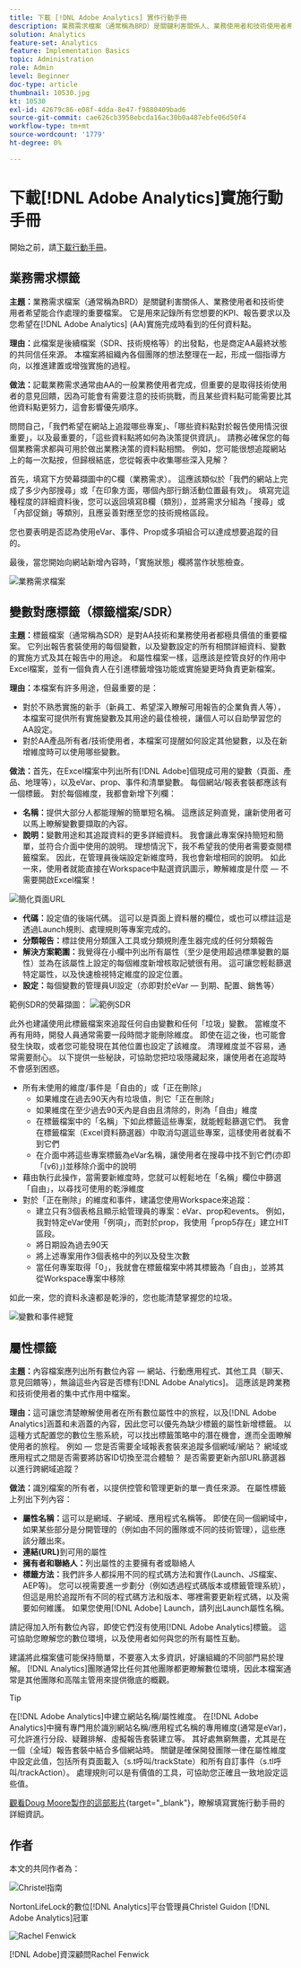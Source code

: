 ```yaml
---
title: 下載 [!DNL Adobe Analytics] 實作行動手冊
description: 業務需求檔案（通常稱為BRD）是關鍵利害關係人、業務使用者和技術使用者希望能合作處理的重要檔案。 它是用來記錄所有您想要的KPI、報告要求以及您希望在AA實施完成時看到的任何資料點。
solution: Analytics
feature-set: Analytics
feature: Implementation Basics
topic: Administration
role: Admin
level: Beginner
doc-type: article
thumbnail: 10530.jpg
kt: 10530
exl-id: 42679c86-e08f-4dda-8e47-f9880409bad6
source-git-commit: cae626cb3958ebcda16ac30b0a487ebfe06d50f4
workflow-type: tm+mt
source-wordcount: '1779'
ht-degree: 0%

---
```


# 下載[!DNL Adobe Analytics]實施行動手冊

開始之前，請[下載行動手冊](assets/aa-implementation-playbook.xlsx)。

## 業務需求標籤

**主題：**&#x200B;業務需求檔案（通常稱為BRD）是關鍵利害關係人、業務使用者和技術使用者希望能合作處理的重要檔案。 它是用來記錄所有您想要的KPI、報告要求以及您希望在[!DNL Adobe Analytics] (AA)實施完成時看到的任何資料點。

**理由：**&#x200B;此檔案是後續檔案（SDR、技術規格等）的出發點，也是商定AA最終狀態的共同信任來源。 本檔案將組織內各個團隊的想法整理在一起，形成一個指導方向，以推進建置或增強實施的過程。

**做法：**&#x200B;記載業務需求通常由AA的一般業務使用者完成，但重要的是取得技術使用者的意見回饋，因為可能會有需要注意的技術挑戰，而且某些資料點可能需要比其他資料點更努力，這會影響優先順序。

問問自己，「我們希望在網站上追蹤哪些專案」、「哪些資料點對於報告使用情況很重要」，以及最重要的，「這些資料點將如何為決策提供資訊」。 請務必確保您的每個業務需求都與可用於做出業務決策的資料點相關。 例如，您可能很想追蹤網站上的每一次點按，但歸根結底，您從報表中收集哪些深入見解？

首先，填寫下方熒幕擷圖中的C欄（業務需求）。 這應該類似於「我們的網站上完成了多少內部搜尋」或「在印象方面，哪個內部行銷活動位置最有效」。 填寫完這種程度的詳細資料後，您可以返回填寫B欄（類別），並將需求分組為「搜尋」或「內部促銷」等類別，且應妥善對應至您的技術規格區段。

您也要表明是否認為使用eVar、事件、Prop或多項組合可以達成想要追蹤的目的。

最後，當您開始向網站新增內容時，「實施狀態」欄將當作狀態檢查。

![業務需求檔案](assets/brd-template.png)

## 變數對應標籤（標籤檔案/SDR）

**主題：**&#x200B;標籤檔案（通常稱為SDR）是對AA技術和業務使用者都極具價值的重要檔案。 它列出報告套裝使用的每個變數，以及變數設定的所有相關詳細資料、變數的實施方式及其在報告中的用途。 和屬性檔案一樣，這應該是控管良好的作用中Excel檔案，並有一個負責人在引進標籤增強功能或實施變更時負責更新檔案。

**理由：**&#x200B;本檔案有許多用途，但最重要的是：

* 對於不熟悉實施的新手（新員工、希望深入瞭解可用報告的企業負責人等），本檔案可提供所有實施變數及其用途的最佳檢視，讓個人可以自助學習您的AA設定。
* 對於AA產品所有者/技術使用者，本檔案可提醒如何設定其他變數，以及在新增維度時可以使用哪些變數。

**做法：**&#x200B;首先，在Excel檔案中列出所有[!DNL Adobe]個現成可用的變數（頁面、產品、地理等），以及eVar、prop、事件和清單變數。 每個網站/報表套裝都應該有一個標籤。
對於每個維度，我都會新增下列欄：

* **名稱：**&#x200B;提供大部分人都能理解的簡單短名稱。 這應該足夠直覺，讓新使用者可以馬上瞭解變數要擷取的內容。
* **說明：**&#x200B;變數用途和其追蹤資料的更多詳細資料。 我會讓此專案保持簡短和簡單，並符合介面中使用的說明。 理想情況下，我不希望我的使用者需要查閱標籤檔案。 因此，在管理員後端設定新維度時，我也會新增相同的說明。 如此一來，使用者就能直接在Workspace中點選資訊圖示，瞭解維度是什麼 — 不需要開啟Excel檔案！

![簡化頁面URL](assets/page-url-simplified.png)

* **代碼：**&#x200B;設定值的後端代碼。 這可以是頁面上資料層的欄位，或也可以標註這是透過Launch規則、處理規則等專案完成的。
* **分類報告：**&#x200B;標註使用分類匯入工具或分類規則產生器完成的任何分類報告
* **解決方案範圍：**&#x200B;我覺得在小欄中列出所有屬性（至少是使用超過標準變數的屬性）並為在該屬性上設定的每個維度新增核取記號很有用。 這可讓您輕鬆篩選特定屬性，以及快速檢視特定維度的設定位置。
* **設定：**&#x200B;每個變數的管理員UI設定（亦即對於eVar — 到期、配置、銷售等）

範例SDR的熒幕擷圖：
![範例SDR](assets/sample-sdr.png)

此外也建議使用此標籤檔案來追蹤任何自由變數和任何「垃圾」變數。 當維度不再有用時，開發人員通常需要一段時間才能刪除維度。 即使在這之後，也可能會發生快取，或者您可能發現在其他位置也設定了該維度。 清理維度並不容易，通常需要耐心。 以下提供一些秘訣，可協助您把垃圾隱藏起來，讓使用者在追蹤時不會感到困惑。

* 所有未使用的維度/事件是「自由的」或「正在刪除」
   * 如果維度在過去90天內有垃圾值，則它「正在刪除」
   * 如果維度在至少過去90天內是自由且清除的，則為「自由」維度
   * 在標籤檔案中的「名稱」下如此標籤這些專案，就能輕鬆篩選它們。 我會在標籤檔案（Excel資料篩選器）中取消勾選這些專案，這樣使用者就看不到它們
   * 在介面中將這些專案標籤為eVar名稱，讓使用者在搜尋中找不到它們(亦即「(v6)」)並移除介面中的說明
* 藉由執行此操作，當需要新維度時，您就可以輕鬆地在「名稱」欄位中篩選「自由」，以尋找可使用的乾淨維度
* 對於「正在刪除」的維度和事件，建議您使用Workspace來追蹤：
   * 建立只有3個表格且顯示給管理員的專案：eVar、prop和events。 例如，我對特定eVar使用「例項」，而對於prop，我使用「prop5存在」建立HIT區段。
   * 將日期設為過去90天
   * 將上述專案用作3個表格中的列以及發生次數
   * 當任何專案取得「0」，我就會在標籤檔案中將其標籤為「自由」，並將其從Workspace專案中移除

如此一來，您的資料永遠都是乾淨的，您也能清楚掌握您的垃圾。

![變數和事件總覽](assets/variables-and-events-overview.png)

## 屬性標籤

**主題：**&#x200B;內容檔案應列出所有數位內容 — 網站、行動應用程式、其他工具（聊天、意見回饋等），無論這些內容是否標有[!DNL Adobe Analytics]。 這應該是跨業務和技術使用者的集中式作用中檔案。

**理由：**&#x200B;這可讓您清楚瞭解使用者在所有數位屬性中的旅程，以及[!DNL Adobe Analytics]涵蓋和未涵蓋的內容，因此您可以優先為缺少標籤的屬性新增標籤。 以這種方式配置您的數位生態系統，可以找出標籤策略中的潛在機會，進而全面瞭解使用者的旅程。 例如 — 您是否需要全域報表套裝來追蹤多個網域/網站？ 網域或應用程式之間是否需要將訪客ID切換至混合體驗？ 是否需要更新內部URL篩選器以進行跨網域追蹤？

**做法：**&#x200B;識別檔案的所有者，以提供控管和管理更新的單一責任來源。
在屬性標籤上列出下列內容：

* **屬性名稱：**&#x200B;這可以是網域、子網域、應用程式名稱等。 即使在同一個網域中，如果某些部分是分開管理的（例如由不同的團隊或不同的技術管理），這些應該分離出來。
* **連結(URL)**&#x200B;到可用的屬性
* **擁有者和聯絡人：**&#x200B;列出屬性的主要擁有者或聯絡人
* **標籤方法：**&#x200B;我們許多人都採用不同的程式碼方法和實作(Launch、JS檔案、AEP等)。 您可以視需要進一步劃分（例如透過程式碼版本或標籤管理系統），但這是用於追蹤所有不同的程式碼方法和版本、哪裡需要更新程式碼，以及需要如何維護。 如果您使用[!DNL Adobe] Launch，請列出Launch屬性名稱。

請記得加入所有數位內容，即使它們沒有使用[!DNL Adobe Analytics]標籤。 這可協助您瞭解您的數位環境，以及使用者如何與您的所有屬性互動。

建議將此檔案儘可能保持簡單，不要塞入太多資訊，好讓組織的不同部門易於理解。 [!DNL Analytics]團隊通常比任何其他團隊都更瞭解數位環境，因此本檔案通常是其他團隊和高階主管用來提供徹底的概觀。

>[!TIP]
>
>在[!DNL Adobe Analytics]中建立網站名稱/屬性維度。 在[!DNL Adobe Analytics]中擁有專門用於識別網站名稱/應用程式名稱的專用維度(通常是eVar)，可允許進行分段、疑難排解、虛擬報告套裝建立等。 其好處無窮無盡，尤其是在一個（全域）報告套裝中結合多個網站時。 關鍵是確保開發團隊一律在屬性維度中設定此值，包括所有頁面載入（s.t呼叫/trackState）和所有自訂事件（s.tl呼叫/trackAction）。 處理規則可以是有價值的工具，可協助您正確且一致地設定這些值。

[觀看Doug Moore製作的這部影片](https://experienceleague.adobe.com/docs/analytics-learn/tutorials/implementation/implementation-basics/creating-a-business-requirements-document.html?lang=zh-Hant){target="_blank"}，瞭解填寫實施行動手冊的詳細資訊。

## 作者

本文的共同作者為：

![Christel指南](assets/Christel-Headshot-150.png)

NortonLifeLock的數位[!DNL Analytics]平台管理員Christel Guidon
[!DNL Adobe Analytics]冠軍

![Rachel Fenwick](assets/Rachel-Fenwick-150.png)

[!DNL Adobe]資深顧問Rachel Fenwick
